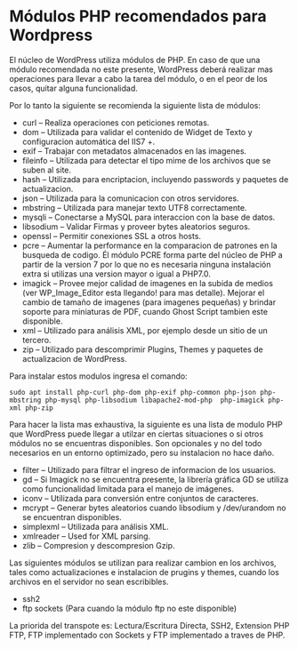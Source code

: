 # Módulos PHP recomendados para Wordpress

El núcleo de WordPress utiliza módulos de PHP. En caso de que una módulo recomendada no este presente, WordPress deberá realizar mas operaciones para llevar a cabo la tarea del módulo, o en el peor de los casos, quitar alguna funcionalidad.

Por lo tanto la siguiente se recomienda la siguiente lista de módulos:

* curl – Realiza operaciones con peticiones remotas.
* dom – Utilizada para validar el contenido de Widget de Texto y configuracion automática del IIS7 +.
* exif – Trabajar con metadatos almacenados en las imagenes.
* fileinfo – Utilizada para detectar el tipo mime de los archivos que se suben al site. 
* hash – Utilizada para encriptacion, incluyendo passwords y paquetes de actualizacion.
* json – Utilizada para la comunicacion con otros servidores. 
* mbstring – Utilizada para manejar texto UTF8 correctamente. 
* mysqli – Conectarse a MySQL para interaccion con la base de datos.
* libsodium – Validar Firmas y proveer bytes aleatorios seguros.
* openssl – Permitir conexiones SSL a otros hosts.
* pcre – Aumentar la performance en la comparacion de patrones en la busqueda de codigo. Él módulo PCRE forma parte del núcleo de PHP a partir de la version 7 por lo que no es necesaria ninguna instalación extra si utilizas una version mayor o igual a PHP7.0.
* imagick – Provee mejor calidad de imagenes en la subida de medios (ver  WP_Image_Editor esta llegando! para mas detalle). Mejorar el cambio de tamaño de imagenes (para imagenes pequeñas) y brindar soporte para miniaturas de PDF, cuando Ghost Script tambien este disponible. 
* xml – Utilizado para análisis XML, por ejemplo desde un sitio de un tercero.
* zip – Utilizado para descomprimir Plugins, Themes y paquetes de actualizacion de WordPress. 

Para instalar estos modulos ingresa el comando:

```
sudo apt install php-curl php-dom php-exif php-common php-json php-mbstring php-mysql php-libsodium libapache2-mod-php  php-imagick php-xml php-zip 
```


Para hacer la lista mas exhaustiva, la siguiente es una lista de modulo PHP que WordPress puede llegar a utilzar en ciertas situaciones o si otros módulos no se encuentras disponibles. Son opcionales y no del todo necesarios en un entorno optimizado, pero su instalacion no hace daño. 

* filter – Utilizado para filtrar el ingreso de informacion de los usuarios. 
* gd – Si Imagick no se encuentra presente, la librería gráfica GD se utiliza como funcionalidad limitada para el manejo de imágenes. 
* iconv – Utilizada para conversión entre conjuntos de caracteres. 
* mcrypt – Generar bytes aleatorios cuando libsodium y /dev/urandom no se encuentran disponibles.
* simplexml – Utilizada para análisis XML.
* xmlreader – Used for XML parsing.
* zlib – Compresion y descompresion Gzip.

Las siguientes módulos se utilizan para realizar cambion en los archivos, tales como actualizaciones e instalacion de prugins y themes, cuando los archivos en el servidor no sean escribibles.

* ssh2
* ftp sockets (Para cuando la módulo ftp no este disponible)

La priorida del transpote es: Lectura/Escritura Directa, SSH2, Extension PHP FTP, FTP implementado con Sockets y FTP implementado a traves de PHP. 


